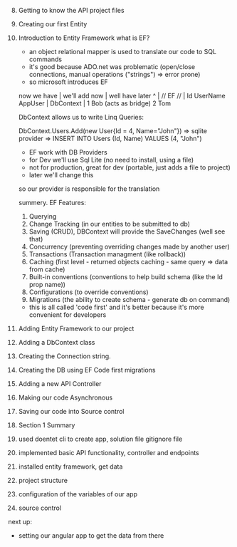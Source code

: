 8. Getting to know the API project files
9. Creating our first Entity
10. Introduction to Entity Framework
    what is EF?

    - an object relational mapper is used to translate our code to SQL commands
    - it's good because ADO.net was problematic (open/close connections, manual operations ("strings") => error prone)
    - so microsoft introduces EF

    now we have | we'll add now | well have later
    ^           |   // EF //    | Id    UserName
    AppUser     |   DbContext   |  1    Bob
                (acts as bridge)   2    Tom

    DbContext allows us to write Linq Queries:

    DbContext.Users.Add(new User{Id = 4, Name="John"}) => sqlite provider => INSERT INTO Users (Id, Name) VALUES (4, "John")

    - EF work with DB Providers
    - for Dev we'll use Sql Lite (no need to install, using a file)
    - not for production, great for dev (portable, just adds a file to project)
    - later we'll change this

    so our provider is responsible for the translation

    summery. EF Features:
    1. Querying
    2. Change Tracking (in our entities to be submitted to db)
    3. Saving (CRUD), DBContext will provide the SaveChanges (well see that)
    4. Concurrency (preventing overriding changes made by another user)
    5. Transactions (Transaction managment (like rollback))
    6. Caching (first level - returned objects caching - same query => data from cache)
    7. Built-in conventions (conventions to help build schema (like the Id prop name))
    8. Configurations (to override conventions)
    9. Migrations (the ability to create schema  - generate db on command)

    - this is all called 'code first' and it's better because it's more convenient for developers





 
11. Adding Entity Framework to our project
12. Adding a DbContext class
13. Creating the Connection string.
14. Creating the DB using EF Code first migrations
15. Adding a new API Controller
16. Making our code Asynchronous
17. Saving our code into Source control

18. Section 1 Summary
1. used doentet cli to create app, solution file gitignore file 
2. implemented basic API functionality, controller and endpoints
3. installed entity framework, get data
4. project structure
5. configuration of the variables of our app
6. source control

next up:
- setting our angular app to get the data from there
